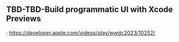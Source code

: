 ## TBD-TBD-Build programmatic UI with Xcode Previews

: https://developer.apple.com/videos/play/wwdc2023/10252/